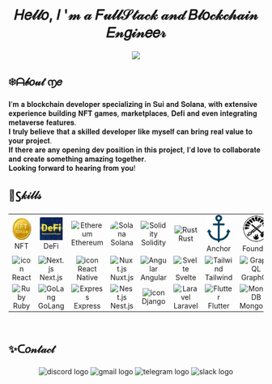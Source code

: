 ###

<h1 align="center">𝐻𝑒𝓁𝓁𝑜, 𝐼 '𝓂 𝒶 𝐹𝓊𝓁𝓁𝒮𝓉𝒶𝒸𝓀 𝒶𝓃𝒹 𝐵𝓁𝑜𝒸𝓀𝒸𝒽𝒶𝒾𝓃 𝐸𝓃𝑔𝒾𝓃𝑒𝑒𝓇</h1>

<div align="center">
  <img height="150" src="https://media.giphy.com/media/M9gbBd9nbDrOTu1Mqx/giphy.gif"  />
</div>

<h2 font-weight="bold">❄ᗩ𝒷𝑜𝓊𝓉 ൱𝑒</h2>

###

<p align="left">  
𝐈’𝐦 𝐚 𝐛𝐥𝐨𝐜𝐤𝐜𝐡𝐚𝐢𝐧 𝐝𝐞𝐯𝐞𝐥𝐨𝐩𝐞𝐫 𝐬𝐩𝐞𝐜𝐢𝐚𝐥𝐢𝐳𝐢𝐧𝐠 𝐢𝐧 𝐒𝐮𝐢 𝐚𝐧𝐝 𝐒𝐨𝐥𝐚𝐧𝐚, 𝐰𝐢𝐭𝐡 𝐞𝐱𝐭𝐞𝐧𝐬𝐢𝐯𝐞 𝐞𝐱𝐩𝐞𝐫𝐢𝐞𝐧𝐜𝐞 𝐛𝐮𝐢𝐥𝐝𝐢𝐧𝐠 𝐍𝐅𝐓 𝐠𝐚𝐦𝐞𝐬, 𝐦𝐚𝐫𝐤𝐞𝐭𝐩𝐥𝐚𝐜𝐞𝐬, 𝐃𝐞𝐟𝐢 𝐚𝐧𝐝 𝐞𝐯𝐞𝐧 𝐢𝐧𝐭𝐞𝐠𝐫𝐚𝐭𝐢𝐧𝐠 𝐦𝐞𝐭𝐚𝐯𝐞𝐫𝐬𝐞 𝐟𝐞𝐚𝐭𝐮𝐫𝐞𝐬.<br>
𝐈 𝐭𝐫𝐮𝐥𝐲 𝐛𝐞𝐥𝐢𝐞𝐯𝐞 𝐭𝐡𝐚𝐭 𝐚 𝐬𝐤𝐢𝐥𝐥𝐞𝐝 𝐝𝐞𝐯𝐞𝐥𝐨𝐩𝐞𝐫 𝐥𝐢𝐤𝐞 𝐦𝐲𝐬𝐞𝐥𝐟 𝐜𝐚𝐧 𝐛𝐫𝐢𝐧𝐠 𝐫𝐞𝐚𝐥 𝐯𝐚𝐥𝐮𝐞 𝐭𝐨 𝐲𝐨𝐮𝐫 𝐩𝐫𝐨𝐣𝐞𝐜𝐭.<br>
𝐈𝐟 𝐭𝐡𝐞𝐫𝐞 𝐚𝐫𝐞 𝐚𝐧𝐲 𝐨𝐩𝐞𝐧𝐢𝐧𝐠 𝐝𝐞𝐯 𝐩𝐨𝐬𝐢𝐭𝐢𝐨𝐧 𝐢𝐧 𝐭𝐡𝐢𝐬 𝐩𝐫𝐨𝐣𝐞𝐜𝐭, 𝐈’𝐝 𝐥𝐨𝐯𝐞 𝐭𝐨 𝐜𝐨𝐥𝐥𝐚𝐛𝐨𝐫𝐚𝐭𝐞 𝐚𝐧𝐝 𝐜𝐫𝐞𝐚𝐭𝐞 𝐬𝐨𝐦𝐞𝐭𝐡𝐢𝐧𝐠 𝐚𝐦𝐚𝐳𝐢𝐧𝐠 𝐭𝐨𝐠𝐞𝐭𝐡𝐞𝐫.<br>
𝐋𝐨𝐨𝐤𝐢𝐧𝐠 𝐟𝐨𝐫𝐰𝐚𝐫𝐝 𝐭𝐨 𝐡𝐞𝐚𝐫𝐢𝐧𝐠 𝐟𝐫𝐨𝐦 𝐲𝐨𝐮!
</p>

<h2 font-weight="bold">🌠Ꚃ𝓀𝒾𝓁𝓁𝓈</h2>

###

<table align="center">
<tr>
    <td align="center" width="90">
      <img src="https://github.com/kroim/profile/blob/master/icons/icon_nft.png?raw=true" height="45" >
      <br>NFT
    </td>
    <td align="center" width="90">
      <img src="https://github.com/kroim/profile/blob/master/icons/icon_defi.png?raw=true" height="45" >
      <br>DeFi
    </td>
    <td align="center" width="90">
      <img src="https://s2.coinmarketcap.com/static/img/coins/64x64/1027.png" width="48" height="48" alt="Ethereum" />
      <br>Ethereum
    </td>
    <td align="center" width="90">
      <img src="https://s2.coinmarketcap.com/static/img/coins/64x64/5426.png" width="48" height="48" style="border-radius: 15px;" alt="Solana" />
      <br>Solana
    </td>
    <td align="center" width="90">
      <img src="https://skillicons.dev/icons?i=solidity" width="45" height="45" alt="Solidity" />
      <br>Solidity
    </td>
    <td align="center" width="90">
      <img src="https://skillicons.dev/icons?i=rust" width="45" height="45" alt="Rust" />
      <br>Rust
    </td>
    <td align="center" width="90">
      <img src="./anchor.png" alt="Anchor" width="55" height="55" />
      <br>Anchor
    </td>
    <td align="center" width="90">
      <img src="./foundry.png" alt="icon" width="55" height="55" />
      <br>Foundry
    </td>
    <td align="center" width="90">
      <img src="./hardhat.svg" alt="HardHat" width="55" height="55" />
      <br>HardHat
    </td>
    <td align="center" width="90">
      <img src="https://skillicons.dev/icons?i=rails" width="45" height="45" alt="rails" />
      <br>Rails
    </td>
  </tr>
  <tr>
    <td align="center" width="90">
      <img src="https://techstack-generator.vercel.app/react-icon.svg" alt="icon" width="55" height="55" />
      <br>React
    </td>
    <td align="center" width="90">
      <img src="https://skillicons.dev/icons?i=nextjs" width="45" height="45" alt="Next.js" />
      <br>Next.js
    </td>
    <td align="center" width="90">
      <img src="https://techstack-generator.vercel.app/react-icon.svg" alt="icon" width="55" height="55" />
      <br>React Native
    </td>
    <td align="center" width="90">
      <img src="https://skillicons.dev/icons?i=nuxtjs" width="45" height="45" alt="Nuxt.js" />
      <br>Nuxt.js
    </td>
    <td align="center" width="90">
      <img src="https://skillicons.dev/icons?i=angular" width="45" height="45" alt="Angular" />
      <br>Angular
    </td>
    <td align="center" width="90">
      <img src="https://skillicons.dev/icons?i=svelte" width="45" height="45" alt="Svelte" />
      <br>Svelte
    </td>
    <td align="center" width="90">
      <img src="https://skillicons.dev/icons?i=tailwind" width="45" height="45" alt="Tailwind" />
      <br>Tailwind
    </td>
    <td align="center" width="90">
        <img src="https://techstack-generator.vercel.app/graphql-icon.svg" width="48" height="48" alt="GraphQL" />
      <br>GraphQL
    </td>
    <td align="center" width="90">
      <img src="https://skillicons.dev/icons?i=threejs" width="45" height="45" alt="Three.js" />
      <br>Three.js
    </td>
    <td align="center" width="90">
      <img src="https://skillicons.dev/icons?i=androidstudio" width="45" height="45" alt="AndroidStudio" />
      <br>Android
    </td>
  </tr>
  <tr>
    <td align="center" width="90">
      <img src="https://skillicons.dev/icons?i=ruby" width="45" height="45" alt="Ruby" />
      <br>Ruby
    </td>
    <td align="center" width="90">
      <img src="https://skillicons.dev/icons?i=go" title="GoLang" alt="GoLang " width="45" height="45"/>
      <br>GoLang
    </td>
    <td align="center" width="90">
      <img src="https://skillicons.dev/icons?i=express" width="45" height="45" alt="Express" />
      <br>Express
    </td>
    <td align="center" width="90">
      <img src="https://skillicons.dev/icons?i=nestjs" width="45" height="45" alt="Nest.js" />
      <br>Nest.js
    </td>
    <td align="center" width="90">
      <img src="https://techstack-generator.vercel.app/django-icon.svg" alt="icon" width="55" height="55" />
      <br>Django
    </td>
    <td align="center" width="90">
      <img src="https://skillicons.dev/icons?i=laravel" width="45" height="45" alt="Laravel" />
      <br>Laravel
    </td>
    <td align="center" width="90">
      <img src="https://skillicons.dev/icons?i=flutter" width="45" height="45" alt="Flutter" />
      <br>Flutter
    </td>
    <td align="center" width="90">
      <img src="https://skillicons.dev/icons?i=mongodb" width="45" height="45" alt="MongoDB" />
      <br>MongoDB
    </td>
    <td align="center" width="90">
      <img src="https://skillicons.dev/icons?i=postgres" width="45" height="45" alt="PostgreSQL" />
      <br>PostgreSQL
    </td>
    <td align="center" width="90">
      <img src="https://techstack-generator.vercel.app/python-icon.svg" alt="icon" width="55" height="55" />
      <br>Python
    </td>
  </tr>
</table>
<br/>

<h2 font-weight="bold">✨ᑕ𝑜𝓃𝓉𝒶𝒸𝓉</h2>

###
<div align="center">
  <img src="https://img.shields.io/static/v1?message=Discord&logo=discord&label=&color=7289DA&logoColor=white&labelColor=&style=for-the-badge" height="25" alt="discord logo"  />
  <img src="https://img.shields.io/static/v1?message=Gmail&logo=gmail&label=&color=D14836&logoColor=white&labelColor=&style=for-the-badge" height="25" alt="gmail logo"  />
  <img src="https://img.shields.io/static/v1?message=Telegram&logo=telegram&label=&color=2CA5E0&logoColor=white&labelColor=&style=for-the-badge" height="25" alt="telegram logo"  />
  <img src="https://img.shields.io/static/v1?message=Slack&logo=slack&label=&color=4A154B&logoColor=white&labelColor=&style=for-the-badge" height="25" alt="slack logo"  />
</div>
